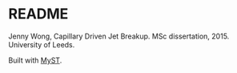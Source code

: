 # README

Jenny Wong, Capillary Driven Jet Breakup. MSc dissertation, 2015. University of Leeds.

Built with [MyST](https://mystmd.org/).
